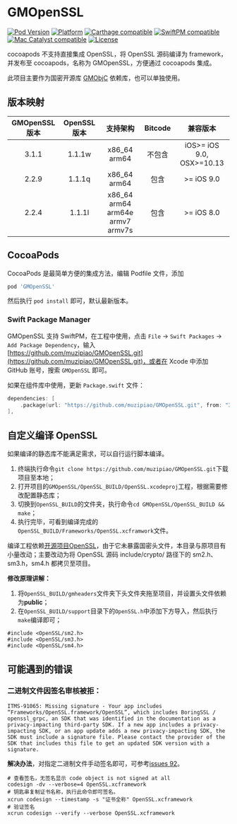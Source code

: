 # GMOpenSSL

[![Pod Version](https://img.shields.io/cocoapods/v/GMOpenSSL.svg?style=flat)](https://cocoapods.org/pods/GMOpenSSL)
[![Platform](https://img.shields.io/badge/platform-ios%20%7C%20osx-lightgrey)](https://cocoapods.org/pods/GMOpenSSL)
[![Carthage compatible](https://img.shields.io/badge/Carthage-compatible-brightgreen.svg)](https://github.com/muzipiao/GMOpenSSL)
[![SwiftPM compatible](https://img.shields.io/badge/SwiftPM-compatible-brightgreen.svg)](https://swift.org/package-manager/)
[![Mac Catalyst compatible](https://img.shields.io/badge/Catalyst-compatible-brightgreen.svg)](https://developer.apple.com/documentation/xcode/creating_a_mac_version_of_your_ipad_app/)
[![License](https://img.shields.io/badge/license-MIT-green)](https://cocoapods.org/pods/GMOpenSSL)

cocoapods 不支持直接集成 OpenSSL，将 OpenSSL 源码编译为 framework，并发布至 cocoapods，名称为 GMOpenSSL，方便通过 cocoapods 集成。

此项目主要作为国密开源库 [GMObjC](https://muzipiao.github.io/gmdocs/) 依赖库，也可以单独使用。

## 版本映射

| GMOpenSSL 版本 | OpenSSL 版本 |             支持架构             | Bitcode |         兼容版本          |
| :------------: | :----------: | :------------------------------: | :-----: | :-----------------------: |
|     3.1.1      |    1.1.1w    |           x86_64 arm64           | 不包含  | iOS>= iOS 9.0, OSX>=10.13 |
|     2.2.9      |    1.1.1q    |           x86_64 arm64           |  包含   |        >= iOS 9.0         |
|     2.2.4      |    1.1.1l    | x86_64 arm64 arm64e armv7 armv7s |  包含   |        >= iOS 8.0         |

## CocoaPods

CocoaPods 是最简单方便的集成方法，编辑 Podfile 文件，添加

```ruby
pod 'GMOpenSSL'
```

然后执行 `pod install` 即可，默认最新版本。

### Swift Package Manager

GMOpenSSL 支持 SwiftPM，在工程中使用，点击 `File` -> `Swift Packages` -> `Add Package Dependency`，输入 [https://github.com/muzipiao/GMOpenSSL.git](https://github.com/muzipiao/GMOpenSSL.git)，或者在 Xcode 中添加 GitHub 账号，搜索 `GMOpenSSL` 即可。

如果在组件库中使用，更新 `Package.swift` 文件：

```swift
dependencies: [
    .package(url: "https://github.com/muzipiao/GMOpenSSL.git", from: "3.1.1")
],
```

## 自定义编译 OpenSSL

如果编译的静态库不能满足需求，可以自行运行脚本编译。

1. 终端执行命令`git clone https://github.com/muzipiao/GMOpenSSL.git`下载项目至本地；
2. 打开项目的`GMOpenSSL/OpenSSL_BUILD/OpenSSL.xcodeproj`工程，根据需要修改配置静态库；
3. 切换到`OpenSSL_BUILD`的文件夹，执行命令`cd GMOpenSSL/OpenSSL_BUILD && make`；
4. 执行完毕，可看到编译完成的 `OpenSSL_BUILD/Frameworks/OpenSSL.xcframwork`文件。

编译工程依赖[开源项目OpenSSL](https://github.com/krzyzanowskim/OpenSSL)，由于它未暴露国密头文件，本目录与原项目有小量改动；主要改动为将 OpenSSL 源码 include/crypto/ 路径下的 sm2.h、sm3.h，sm4.h 都拷贝至项目。

**修改原理讲解：**

1. 将`OpenSSL_BUILD/gmheaders`文件夹下头文件夹拖至项目，并设置头文件依赖为**public**；
2. 在`OpenSSL_BUILD/support`目录下的`OpenSSL.h`中添加下方导入，然后执行`make`编译即可；

```objc
#include <OpenSSL/sm2.h>
#include <OpenSSL/sm3.h>
#include <OpenSSL/sm4.h>
```

## 可能遇到的错误

### 二进制文件因签名审核被拒：

```text
ITMS-91065: Missing signature - Your app includes “Frameworks/OpenSSL.framework/OpenSSL”, which includes BoringSSL / openssl_grpc, an SDK that was identified in the documentation as a privacy-impacting third-party SDK. If a new app includes a privacy-impacting SDK, or an app update adds a new privacy-impacting SDK, the SDK must include a signature file. Please contact the provider of the SDK that includes this file to get an updated SDK version with a signature.
```

**解决办法**，对指定二进制文件手动签名即可，可参考[issues 92](https://github.com/muzipiao/GMObjC/issues/92)。

```shell
# 查看签名，无签名显示 code object is not signed at all
codesign -dv --verbose=4 OpenSSL.xcframework
# 钥匙串复制证书名称，执行此命令即可签名。
xcrun codesign --timestamp -s "证书全称" OpenSSL.xcframework
# 验证签名
xcrun codesign --verify --verbose OpenSSL.xcframework
```

